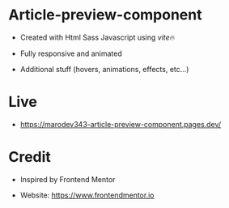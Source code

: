 # Article-preview-component

- Created with Html Sass Javascript using *vite*🔥

- Fully responsive and animated

- Additional stuff (hovers, animations, effects, etc...)

# Live

- https://marodev343-article-preview-component.pages.dev/

# Credit

- Inspired by Frontend Mentor

- Website: https://www.frontendmentor.io
